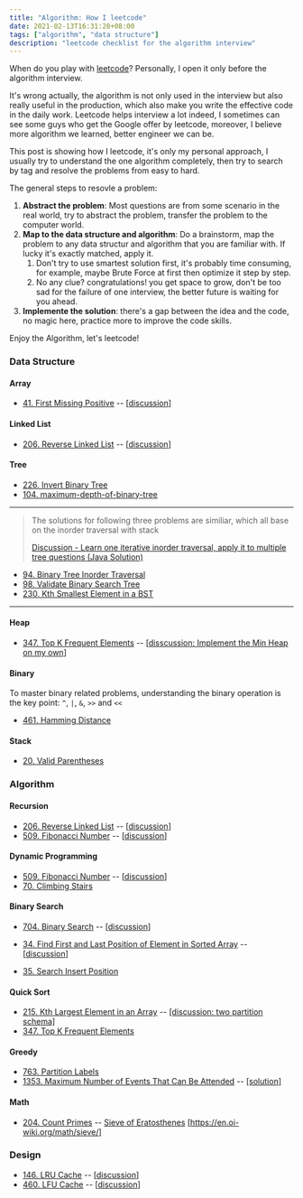 ```yaml
---
title: "Algorithm: How I leetcode"
date: 2021-02-13T16:31:28+08:00
tags: ["algorithm", "data structure"]
description: "leetcode checklist for the algorithm interview"
---
```


When do you play with [leetcode](https://leetcode.com/)? Personally, I open it only before the algorithm interview.

It's wrong actually, the algorithm is not only used in the interview but also really useful in the production, which also make you write the effective code in the daily work. Leetcode helps interview a lot indeed, I sometimes can see some guys who get the Google offer by leetcode, moreover, I believe more algorithm we learned, better engineer we can be.

This post is showing how I leetcode, it's only my personal approach, I usually try to understand the one algorithm completely, then try to search by tag and resolve the problems from easy to hard.

The general steps to resovle a problem:
1. **Abstract the problem**: Most questions are from some scenario in the real world, try to abstract the problem, transfer the problem to the computer world.
2. **Map to the data structure and algorithm**: Do a brainstorm, map the problem to any data structur and algorithm that you are familiar with. If lucky it's exactly matched, apply it. 
    1. Don't try to use smartest solution first, it's probably time consuming, for example, maybe Brute Force at first then optimize it step by step.
    2. No any clue? congratulations! you get space to grow, don't be too sad for the failure of one interview, the better future is waiting for you ahead.
3. **Implemente the solution**: there's a gap between the idea and the code, no magic here, practice more to improve the code skills.

Enjoy the Algorithm, let's leetcode!

### Data Structure
#### Array
- [41. First Missing Positive](https://leetcode.com/problems/first-missing-positive/) -- [[discussion](https://leetcode.com/problems/first-missing-positive/discuss/1076050/Golang41one-general-way-on-geek-way)]
#### Linked List
- [206. Reverse Linked List](https://leetcode.com/problems/reverse-linked-list/) -- [[discussion](https://leetcode.com/problems/reverse-linked-list/discuss/1057045/golang206recursion-is-beautiful)]
#### Tree 
- [226. Invert Binary Tree](https://leetcode.com/problems/invert-binary-tree/)
- [104. maximum-depth-of-binary-tree](https://leetcode.com/problems/maximum-depth-of-binary-tree/)

---
> The solutions for following three problems are similiar, which all base on the inorder traversal with stack
>
> [Discussion - Learn one iterative inorder traversal, apply it to multiple tree questions (Java Solution)](https://leetcode.com/problems/validate-binary-search-tree/discuss/32112/Learn-one-iterative-inorder-traversal-apply-it-to-multiple-tree-questions-(Java-Solution))
- [94. Binary Tree Inorder Traversal](https://leetcode.com/problems/binary-tree-inorder-traversal/)
- [98. Validate Binary Search Tree](https://leetcode.com/problems/validate-binary-search-tree/)
- [230. Kth Smallest Element in a BST](https://leetcode.com/problems/kth-smallest-element-in-a-bst/)
---

#### Heap
- [347. Top K Frequent Elements](https://leetcode.com/problems/top-k-frequent-elements/) -- [[disscussion: Implement the Min Heap on my own](https://leetcode.com/problems/top-k-frequent-elements/discuss/1108972/Golang347-Implement-the-Min-Heap-on-my-own)]

#### Binary 
To master binary related problems, understanding the binary operation is the key point: `^`, `|`, `&`, `>>` and `<<`
- [461. Hamming Distance](https://leetcode.com/problems/hamming-distance/description/)

#### Stack
- [20. Valid Parentheses](https://leetcode.com/problems/valid-parentheses/description/)

### Algorithm
#### Recursion
- [206. Reverse Linked List](https://leetcode.com/problems/reverse-linked-list/) -- [[discussion](https://leetcode.com/problems/reverse-linked-list/discuss/1057045/golang206recursion-is-beautiful)]
- [509. Fibonacci Number](https://leetcode.com/problems/fibonacci-number/) -- [[discussion](https://leetcode.com/problems/fibonacci-number/discuss/1057880/golang509four-ways-to-resolve-fibonacci-number)]
#### Dynamic Programming
- [509. Fibonacci Number](https://leetcode.com/problems/fibonacci-number/) -- [[discussion](https://leetcode.com/problems/fibonacci-number/discuss/1057880/golang509four-ways-to-resolve-fibonacci-number)]
- [70. Climbing Stairs](https://leetcode.com/problems/climbing-stairs/)

#### Binary Search
- [704. Binary Search](https://leetcode.com/problems/binary-search/) -- [[discussion](https://leetcode.com/problems/binary-search/discuss/1055849/golang704beautiful-code-of-binary-search)]
- [34. Find First and Last Position of Element in Sorted Array](https://leetcode.com/problems/find-first-and-last-position-of-element-in-sorted-array/) -- [[discussion](https://leetcode.com/problems/find-first-and-last-position-of-element-in-sorted-array/discuss/1056313/golang34easy-way-to-understand-with-two-binary-search)]

- [35. Search Insert Position](https://leetcode.com/problems/search-insert-position/)

#### Quick Sort
- [215. Kth Largest Element in an Array](https://leetcode.com/problems/kth-largest-element-in-an-array/) -- [[discussion: two partition schema]](https://leetcode.com/problems/kth-largest-element-in-an-array/discuss/1108891/Golang215two-partition-schema-of-quick-select)
- [347. Top K Frequent Elements](https://leetcode.com/submissions/detail/465797355/)

#### Greedy
- [763. Partition Labels](https://leetcode.com/problems/partition-labels/)
- [1353. Maximum Number of Events That Can Be Attended](https://leetcode.com/problems/maximum-number-of-events-that-can-be-attended/) -- [[solution]](https://leetcode.com/problems/maximum-number-of-events-that-can-be-attended/solutions/4066650/1353-python-maximum-number-of-events-that-can-be-attended)

#### Math
- [204. Count Primes](https://leetcode.com/problems/count-primes/description/) -- [Sieve of Eratosthenes](https://en.wikipedia.org/wiki/Sieve_of_Eratosthenes) [https://en.oi-wiki.org/math/sieve/]

### Design
- [146. LRU Cache](https://leetcode.com/problems/lru-cache/) -- [[discussion](https://leetcode.com/problems/lru-cache/solutions/4113594/python-146-lru-cache/)]
- [460. LFU Cache](https://leetcode.com/problems/lfu-cache/) -- [[discussion](https://leetcode.com/problems/lfu-cache/discuss/1086255/Golang460two-ways-to-resolve-LFU-Cache)]
